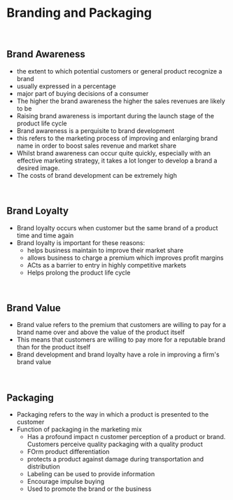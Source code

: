 
# Branding and Packaging

 <br>


## Brand Awareness
- the extent to which potential customers or general product recognize a brand
- usually expressed in a percentage
- major part of buying decisions of a consumer
- The higher the brand awareness the higher the sales revenues are likely to be
- Raising brand awareness is important during the launch stage of the product life cycle
- Brand awareness is a perquisite to brand development
- this refers to the marketing process of improving and enlarging brand name in order to boost sales revenue and market share
- Whilst brand awareness can occur quite quickly, especially with an effective marketing strategy, it takes a lot longer to develop a brand a desired image.
- The costs of brand development can be extremely high

<br>

## Brand Loyalty
- Brand loyalty occurs when customer but the same brand of a product time and time again
- Brand loyalty is important for these reasons:
	- helps business maintain to improve their market share
	- allows business to charge a premium which improves profit margins
	- ACts as a barrier to entry in highly competitive markets
	- Helps prolong the product life cycle

<br>

## Brand Value
- Brand value refers to the premium that customers are willing to pay for a brand name over and above the value of the product itself
- This means that customers are willing to  pay more for a reputable brand than for the product itself
- Brand development and brand loyalty have a role in improving a firm's brand value

<br>

## Packaging
- Packaging refers to the way in which a product is presented to the customer
- Function of packaging in the marketing mix
	- Has a profound impact n customer perception  of a product or brand. Customers perceive quality packaging with a quality product
	- FOrm product differentiation
	- protects a product against damage during transportation and distribution
	- Labeling can be used to provide information
	- Encourage impulse buying
	- Used to promote the brand or the business



